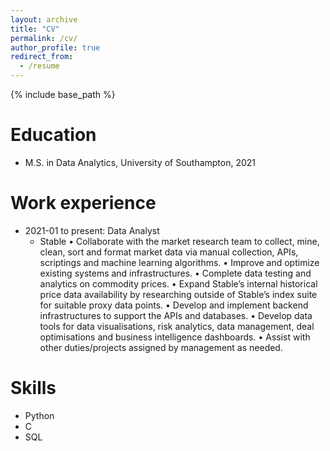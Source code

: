 ```yaml
---
layout: archive
title: "CV"
permalink: /cv/
author_profile: true
redirect_from:
  - /resume
---
```


{% include base_path %}

Education
======
* M.S. in Data Analytics, University of Southampton, 2021

Work experience
======
* 2021-01 to present: Data Analyst
  * Stable 
 	•	Collaborate with the market research team to collect, mine, clean, sort and format market data via manual collection, APIs, scriptings and machine learning algorithms.
	•	Improve and optimize existing systems and infrastructures.
	•	Complete data testing and analytics on commodity prices.
	•	Expand Stable’s internal historical price data availability by researching outside of Stable’s index suite for suitable proxy data points.
	•	Develop and implement backend infrastructures to support the APIs and databases.
	•	Develop data tools for data visualisations, risk analytics, data management, deal optimisations and business intelligence dashboards.
	•	Assist with other duties/projects assigned by management as needed.
<!-- ![image](https://user-images.githubusercontent.com/72903701/221375621-8a6d0db3-1968-40db-b0dc-22cfb0cc6494.png)
 -->
  
Skills
======
* Python 
* C
* SQL

